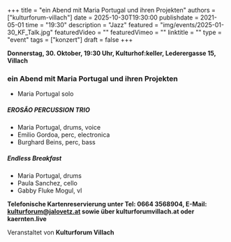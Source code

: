 +++
title = "ein Abend mit Maria Portugal und ihren Projekten"
authors = ["kulturforum-villach"]
date = 2025-10-30T19:30:00
publishdate = 2021-05-01
time = "19:30"
description = "Jazz"
featured = "img/events/2025-01-30_KF_Talk.jpg"
featuredVideo = ""
featuredVimeo = ""
linktitle = ""
type = "event"
tags = ["konzert"]
draft = false
+++

**Donnerstag, 30. Oktober, 19:30 Uhr, Kulturhof:keller, Lederergasse 15, Villach**

### ein Abend mit Maria Portugal und ihren Projekten

- Maria Portugal solo

##### EROSÃO PERCUSSION TRIO

- Maria Portugal, drums, voice
- Emilio Gordoa, perc, electronica
- Burghard Beins, perc, bass

##### Endless Breakfast

- Maria Portugal, drums
- Paula Sanchez, cello
- Gabby Fluke Mogul, vl


**Telefonische Kartenreservierung unter Tel: 0664 3568904, E-Mail: kulturforum@jalovetz.at sowie über kulturforumvillach.at oder kaernten.live**

Veranstaltet von **Kulturforum Villach**
